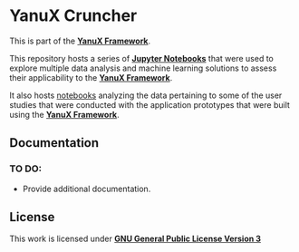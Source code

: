 # YanuX Cruncher
This is part of the [__YanuX Framework__](https://yanux-framework.github.io/).

This repository hosts a series of [__Jupyter Notebooks__](https://jupyter.org/) that were used to explore multiple data analysis and machine learning solutions to assess their applicability to the [__YanuX Framework__](https://yanux-framework.github.io/).

It also hosts [notebooks](https://jupyter.org/) analyzing the data pertaining to some of the user studies that were conducted with the application prototypes that were built using the [__YanuX Framework__](https://yanux-framework.github.io/).

## Documentation
### TO DO:
- Provide additional documentation.

## License
This work is licensed under [__GNU General Public License Version 3__](LICENSE)